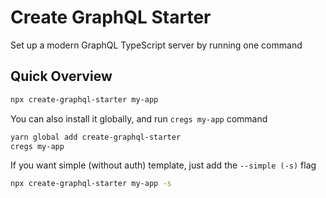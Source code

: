 # Create GraphQL Starter

Set up a modern GraphQL TypeScript server by running one command

## Quick Overview

```bash
npx create-graphql-starter my-app
```

You can also install it globally, and run `cregs my-app` command

```bash
yarn global add create-graphql-starter
cregs my-app
```

If you want simple (without auth) template, just add the `--simple (-s)` flag

```bash
npx create-graphql-starter my-app -s
```
